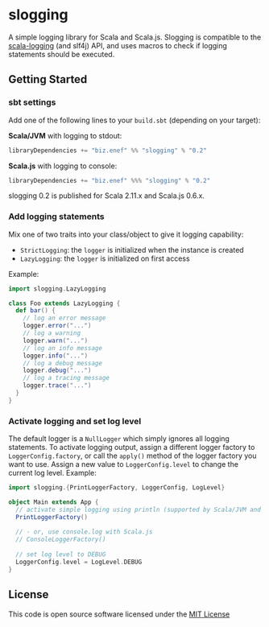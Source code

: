 slogging
========

A simple logging library for Scala and Scala.js. Slogging is compatible to the [scala-logging](https://github.com/typesafehub/scala-logging) (and slf4j) API, and uses macros to check if logging statements should be executed.

Getting Started
---------------

### sbt settings
Add one of the following lines to your `build.sbt` (depending on your target):

**Scala/JVM** with logging to stdout:
```scala
libraryDependencies += "biz.enef" %% "slogging" % "0.2"
```

**Scala.js** with logging to console:
```scala
libraryDependencies += "biz.enef" %%% "slogging" % "0.2"
```

slogging 0.2 is published for Scala 2.11.x and Scala.js 0.6.x.

### Add logging statements
Mix one of two traits into your class/object to give it logging capability:
* `StrictLogging`: the `logger` is initialized when the instance is created
* `LazyLogging`: the `logger` is initialized on first access

Example:
```scala
import slogging.LazyLogging

class Foo extends LazyLogging {
  def bar() {
    // log an error message
    logger.error("...")
    // log a warning
    logger.warn("...")
    // log an info message
    logger.info("...")
    // log a debug message
    logger.debug("...")
    // log a tracing message
    logger.trace("...")
  }
}
```

### Activate logging and set log level
The default logger is a `NullLogger` which simply ignores all logging statements. To activate logging output, assign a different logger factory to `LoggerConfig.factory`, or call the `apply()` method of the logger factory you want to use. Assign a new value to `LoggerConfig.level` to change the current log level. Example:
```scala
import slogging.{PrintLoggerFactory, LoggerConfig, LogLevel}

object Main extends App {
  // activate simple logging using println (supported by Scala/JVM and Scala.js) 
  PrintLoggerFactory()
  
  // - or, use console.log with Scala.js
  // ConsoleLoggerFactory()
  
  // set log level to DEBUG
  LoggerConfig.level = LogLevel.DEBUG
}
```

License
-------
This code is open source software licensed under the [MIT License](http://opensource.org/licenses/MIT)
